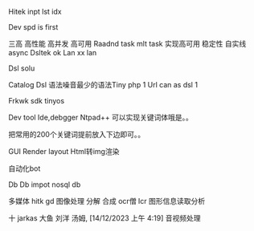 Hitek inpt lst idx


Dev spd is first 

三高
高性能 高并发 高可用
Raadnd task mlt task 实现高可用 稳定性
自实线async
Dsltek  ok
Lan  xx lan

Dsl solu 

Catalog
Dsl 语法噪音最少的语法Tiny php  1
Url can as dsl  1

Frkwk sdk tinyos

Dev tool 
Ide,debgger
Ntpad++ 可以实现关键词体哦是。。

把常用的200个关键词提前放入下边即可。。

GUI
Render  layout  Html转img渲染

自动化bot




Db
Db impot nosql db

多媒体
 hitk  gd 图像处理 分解 合成 ocr僧
Icr 图形信息读取分析

十 jarkas 大鱼 刘洋 汤姆, [14/12/2023 上午 4:19]
音视频处理





